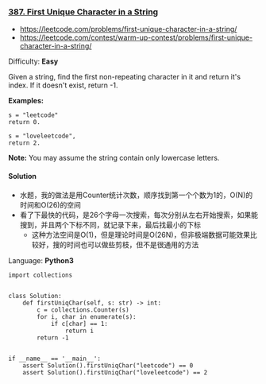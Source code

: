 ### [387\. First Unique Character in a String](https://leetcode.com/problems/first-unique-character-in-a-string/)
- https://leetcode.com/problems/first-unique-character-in-a-string/
- https://leetcode.com/contest/warm-up-contest/problems/first-unique-character-in-a-string/

Difficulty: **Easy**


Given a string, find the first non-repeating character in it and return it's index. If it doesn't exist, return -1.

**Examples:**

```
s = "leetcode"
return 0.

s = "loveleetcode",
return 2.
```

**Note:** You may assume the string contain only lowercase letters.


#### Solution
- 水题，我的做法是用Counter统计次数，顺序找到第一个个数为1的，O(N)的时间和O(26)的空间
- 看了下最快的代码，是26个字母一次搜索，每次分别从左右开始搜索，如果能搜到，并且两个下标不同，就记录下来，最后找最小的下标
    - 这种方法空间是O(1)，但是理论时间是O(26N)，但非极端数据可能效果比较好，搜的时间也可以做些剪枝，但不是很通用的方法

Language: **Python3**

```python3
import collections
​
​
class Solution:
    def firstUniqChar(self, s: str) -> int:
        c = collections.Counter(s)
        for i, char in enumerate(s):
            if c[char] == 1:
                return i
        return -1
​
​
if __name__ == '__main__':
    assert Solution().firstUniqChar("leetcode") == 0
    assert Solution().firstUniqChar("loveleetcode") == 2
​
```